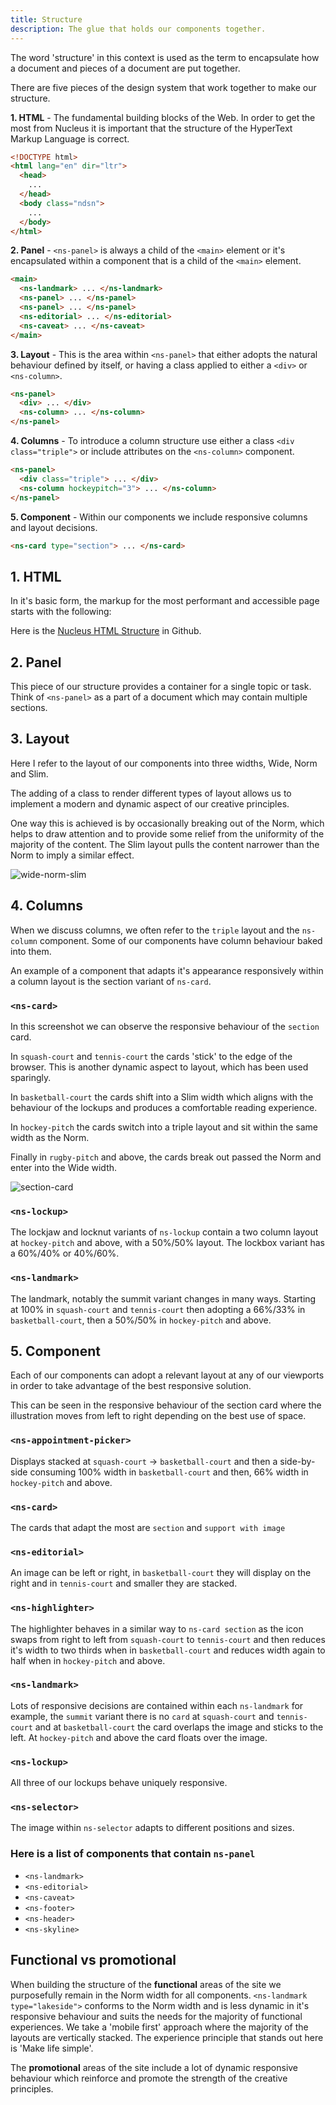 ```yaml
---
title: Structure
description: The glue that holds our components together.
---
```


The word 'structure' in this context is used as the term to encapsulate how a document and pieces of a document are put together.

There are five pieces of the design system that work together to make our structure.

**1. HTML** - The fundamental building blocks of the Web. In order to get the most from Nucleus it is important that the structure of the HyperText Markup Language is correct.

```html
<!DOCTYPE html>
<html lang="en" dir="ltr">
  <head>
    ...
  </head>
  <body class="ndsn">
    ...
  </body>
</html>
```

**2. Panel** - `<ns-panel>` is always a child of the `<main>` element or it's encapsulated within a component that is a child of the `<main>` element.

```html
<main>
  <ns-landmark> ... </ns-landmark>
  <ns-panel> ... </ns-panel>
  <ns-panel> ... </ns-panel>
  <ns-editorial> ... </ns-editorial>
  <ns-caveat> ... </ns-caveat>
</main>
```

**3. Layout** - This is the area within `<ns-panel>` that either adopts the natural behaviour defined by itself, or having a class applied to either a `<div>` or `<ns-column>`.

```html
<ns-panel>
  <div> ... </div>
  <ns-column> ... </ns-column>
</ns-panel>
```

**4. Columns** - To introduce a column structure use either a class `<div class="triple">` or include attributes on the `<ns-column>` component.

```html
<ns-panel>
  <div class="triple"> ... </div>
  <ns-column hockeypitch="3"> ... </ns-column>
</ns-panel>
```

**5. Component** - Within our components we include responsive columns and layout decisions.

```html
<ns-card type="section"> ... </ns-card>
```

## 1. HTML

In it's basic form, the markup for the most performant and accessible page starts with the following:

Here is the [Nucleus HTML Structure](https://github.com/ConnectedHomes/nucleus/issues/1055#issue-555478278) in Github.

## 2. Panel

This piece of our structure provides a container for a single topic or task. Think of `<ns-panel>` as a part of a document which may contain multiple sections.

## 3. Layout

Here I refer to the layout of our components into three widths, Wide, Norm and Slim.

The adding of a class to render different types of layout allows us to implement a modern and dynamic aspect of our creative principles.

One way this is achieved is by occasionally breaking out of the Norm, which helps to draw attention and to provide some relief from the uniformity of the majority of the content. The Slim layout pulls the content narrower than the Norm to imply a similar effect.

![wide-norm-slim](https://user-images.githubusercontent.com/28779/96426858-b9fda680-11f5-11eb-88f0-4e2039ca5376.png)

## 4. Columns

When we discuss columns, we often refer to the `triple` layout and the `ns-column` component. Some of our components have column behaviour baked into them.

An example of a component that adapts it's appearance responsively within a column layout is the section variant of `ns-card`.

### `<ns-card>`

In this screenshot we can observe the responsive behaviour of the `section` card.

In `squash-court` and `tennis-court` the cards 'stick' to the edge of the browser. This is another dynamic aspect to layout, which has been used sparingly.

In `basketball-court` the cards shift into a Slim width which aligns with the behaviour of the lockups and produces a comfortable reading experience.

In `hockey-pitch` the cards switch into a triple layout and sit within the same width as the Norm.

Finally in `rugby-pitch` and above, the cards break out passed the Norm and enter into the Wide width.

![section-card](https://user-images.githubusercontent.com/28779/95886913-1a649200-0d77-11eb-8c75-c9f9686607cc.png)

### `<ns-lockup>`

The lockjaw and locknut variants of `ns-lockup` contain a two column layout at `hockey-pitch` and above, with a 50%/50% layout. The lockbox variant has a 60%/40% or 40%/60%.

### `<ns-landmark>`

The landmark, notably the summit variant changes in many ways. Starting at 100% in `squash-court` and `tennis-court` then adopting a 66%/33% in `basketball-court`, then a 50%/50% in `hockey-pitch` and above.

## 5. Component

Each of our components can adopt a relevant layout at any of our viewports in order to take advantage of the best responsive solution.

This can be seen in the responsive behaviour of the section card where the illustration moves from left to right depending on the best use of space.


### `<ns-appointment-picker>`

Displays stacked at `squash-court` -> `basketball-court` and then a side-by-side consuming 100% width in `basketball-court` and then, 66% width in `hockey-pitch` and above.

### `<ns-card>`

The cards that adapt the most are `section` and `support with image`

### `<ns-editorial>`

An image can be left or right, in `basketball-court` they will display on the right and in `tennis-court` and smaller they are stacked.

### `<ns-highlighter>`

The highlighter behaves in a similar way to `ns-card section` as the icon swaps from right to left from `squash-court` to `tennis-court` and then reduces it's width to two thirds when in `basketball-court` and reduces width again to half when in `hockey-pitch` and above.

### `<ns-landmark>`

Lots of responsive decisions are contained within each `ns-landmark` for example, the `summit` variant there is no `card` at `squash-court` and `tennis-court` and at `basketball-court` the card overlaps the image and sticks to 
the left. At `hockey-pitch` and above the card floats over the image.

### `<ns-lockup>`

All three of our lockups behave uniquely responsive.

### `<ns-selector>`

The image within `ns-selector` adapts to different positions and sizes.

### Here is a list of components that contain `ns-panel`

- `<ns-landmark>`
- `<ns-editorial>`
- `<ns-caveat>`
- `<ns-footer>`
- `<ns-header>`
- `<ns-skyline>`

## Functional vs promotional

When building the structure of the **functional** areas of the site we purposefully remain in the Norm width for all components. `<ns-landmark type="lakeside">` conforms to the Norm width and is less dynamic in it's responsive behaviour and suits the needs for the majority of functional experiences. We take a 'mobile first' approach where the majority of the layouts are vertically stacked. The experience principle that stands out here is 'Make life simple'.

The **promotional** areas of the site include a lot of dynamic responsive behaviour which reinforce and promote the strength of the creative principles.
